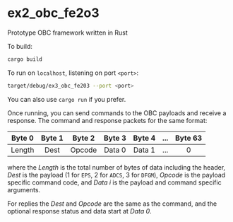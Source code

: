 # ex2_obc_fe2o3
Prototype OBC framework written in Rust

To build:

```bash
cargo build
```

To run on `localhost`, listening on port `<port>`:

```bash
target/debug/ex3_obc_fe203 --port <port>
```

You can also use `cargo run` if you prefer.

Once running, you can send commands to the OBC payloads and receive a response.
The command and response packets for the same format:

| Byte 0 | Byte 1 | Byte 2 | Byte 3 | Byte 4 | ... | Byte 63 |
| :----: | :----: | :----: | :----: | :----: | :----: | :----: |
| Length | Dest   | Opcode | Data 0 | Data 1 | ... | 0 |

where the _Length_ is the total number of bytes of data including the header,
_Dest_ is the payload (1 for `EPS`, 2 for `ADCS`, 3 for `DFGM`), _Opcode_ is
the payload specific command code, and _Data i_ is the payload and command
specific arguments.

For replies the _Dest_ and _Opcode_ are the same as the command, and the
optional response status and data start at _Data 0_.


